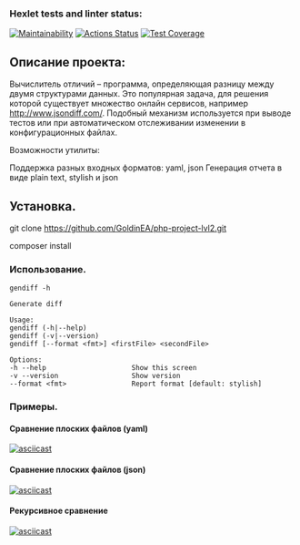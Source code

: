 ### Hexlet tests and linter status:
[![Maintainability](https://api.codeclimate.com/v1/badges/b66ab65ee8563ca49d1a/maintainability)](https://codeclimate.com/github/GoldinEA/php-project-lvl2/maintainability)
[![Actions Status](https://github.com/GoldinEA/php-project-lvl2/workflows/hexlet-check/badge.svg)](https://github.com/GoldinEA/php-project-lvl2/actions)
[![Test Coverage](https://api.codeclimate.com/v1/badges/b66ab65ee8563ca49d1a/test_coverage)](https://codeclimate.com/github/GoldinEA/php-project-lvl2/test_coverage)
## Описание проекта:

Вычислитель отличий – программа, определяющая разницу между двумя структурами данных. Это популярная задача, для решения которой существует множество онлайн сервисов, например http://www.jsondiff.com/. Подобный механизм используется при выводе тестов или при автоматическом отслеживании изменении в конфигурационных файлах.

Возможности утилиты:

Поддержка разных входных форматов: yaml, json
Генерация отчета в виде plain text, stylish и json

## Установка.
git clone https://github.com/GoldinEA/php-project-lvl2.git

composer install

### Использование.
    gendiff -h
    
    Generate diff
    
    Usage:
    gendiff (-h|--help)
    gendiff (-v|--version)
    gendiff [--format <fmt>] <firstFile> <secondFile>
    
    Options:
    -h --help                     Show this screen
    -v --version                  Show version
    --format <fmt>                Report format [default: stylish]

### Примеры.

#### Сравнение плоских файлов (yaml)
[![asciicast](https://asciinema.org/a/eWLeqfrKg9uhWTLyMB7iodhyS.svg)](https://asciinema.org/a/eWLeqfrKg9uhWTLyMB7iodhyS)
#### Сравнение плоских файлов (json)
[![asciicast](https://asciinema.org/a/XwKMPxXDkeYkQGkGzNeQmLCDA.svg)](https://asciinema.org/a/XwKMPxXDkeYkQGkGzNeQmLCDA)
#### Рекурсивное сравнение
[![asciicast](https://asciinema.org/a/hUkt9LsabcnucRzhmk6H0cIS9.svg)](https://asciinema.org/a/hUkt9LsabcnucRzhmk6H0cIS9)
